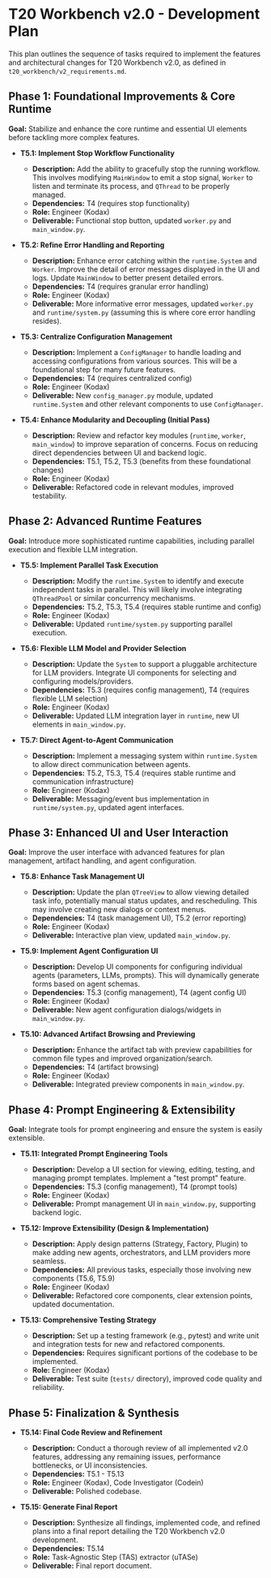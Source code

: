 # T20 Workbench v2.0 - Development Plan

This plan outlines the sequence of tasks required to implement the features and architectural changes for T20 Workbench v2.0, as defined in `t20_workbench/v2_requirements.md`.

## Phase 1: Foundational Improvements & Core Runtime

**Goal:** Stabilize and enhance the core runtime and essential UI elements before tackling more complex features.

*   **T5.1: Implement Stop Workflow Functionality**
    *   **Description:** Add the ability to gracefully stop the running workflow. This involves modifying `MainWindow` to emit a stop signal, `Worker` to listen and terminate its process, and `QThread` to be properly managed.
    *   **Dependencies:** T4 (requires stop functionality)
    *   **Role:** Engineer (Kodax)
    *   **Deliverable:** Functional stop button, updated `worker.py` and `main_window.py`.

*   **T5.2: Refine Error Handling and Reporting**
    *   **Description:** Enhance error catching within the `runtime.System` and `Worker`. Improve the detail of error messages displayed in the UI and logs. Update `MainWindow` to better present detailed errors.
    *   **Dependencies:** T4 (requires granular error handling)
    *   **Role:** Engineer (Kodax)
    *   **Deliverable:** More informative error messages, updated `worker.py` and `runtime/system.py` (assuming this is where core error handling resides).

*   **T5.3: Centralize Configuration Management**
    *   **Description:** Implement a `ConfigManager` to handle loading and accessing configurations from various sources. This will be a foundational step for many future features.
    *   **Dependencies:** T4 (requires centralized config)
    *   **Role:** Engineer (Kodax)
    *   **Deliverable:** New `config_manager.py` module, updated `runtime.System` and other relevant components to use `ConfigManager`.

*   **T5.4: Enhance Modularity and Decoupling (Initial Pass)**
    *   **Description:** Review and refactor key modules (`runtime`, `worker`, `main_window`) to improve separation of concerns. Focus on reducing direct dependencies between UI and backend logic.
    *   **Dependencies:** T5.1, T5.2, T5.3 (benefits from these foundational changes)
    *   **Role:** Engineer (Kodax)
    *   **Deliverable:** Refactored code in relevant modules, improved testability.

## Phase 2: Advanced Runtime Features

**Goal:** Introduce more sophisticated runtime capabilities, including parallel execution and flexible LLM integration.

*   **T5.5: Implement Parallel Task Execution**
    *   **Description:** Modify the `runtime.System` to identify and execute independent tasks in parallel. This will likely involve integrating `QThreadPool` or similar concurrency mechanisms.
    *   **Dependencies:** T5.2, T5.3, T5.4 (requires stable runtime and config)
    *   **Role:** Engineer (Kodax)
    *   **Deliverable:** Updated `runtime/system.py` supporting parallel execution.

*   **T5.6: Flexible LLM Model and Provider Selection**
    *   **Description:** Update the `System` to support a pluggable architecture for LLM providers. Integrate UI components for selecting and configuring models/providers.
    *   **Dependencies:** T5.3 (requires config management), T4 (requires flexible LLM selection)
    *   **Role:** Engineer (Kodax)
    *   **Deliverable:** Updated LLM integration layer in `runtime`, new UI elements in `main_window.py`.

*   **T5.7: Direct Agent-to-Agent Communication**
    *   **Description:** Implement a messaging system within `runtime.System` to allow direct communication between agents.
    *   **Dependencies:** T5.2, T5.3, T5.4 (requires stable runtime and communication infrastructure)
    *   **Role:** Engineer (Kodax)
    *   **Deliverable:** Messaging/event bus implementation in `runtime/system.py`, updated agent interfaces.

## Phase 3: Enhanced UI and User Interaction

**Goal:** Improve the user interface with advanced features for plan management, artifact handling, and agent configuration.

*   **T5.8: Enhance Task Management UI**
    *   **Description:** Update the plan `QTreeView` to allow viewing detailed task info, potentially manual status updates, and rescheduling. This may involve creating new dialogs or context menus.
    *   **Dependencies:** T4 (task management UI), T5.2 (error reporting)
    *   **Role:** Engineer (Kodax)
    *   **Deliverable:** Interactive plan view, updated `main_window.py`.

*   **T5.9: Implement Agent Configuration UI**
    *   **Description:** Develop UI components for configuring individual agents (parameters, LLMs, prompts). This will dynamically generate forms based on agent schemas.
    *   **Dependencies:** T5.3 (config management), T4 (agent config UI)
    *   **Role:** Engineer (Kodax)
    *   **Deliverable:** New agent configuration dialogs/widgets in `main_window.py`.

*   **T5.10: Advanced Artifact Browsing and Previewing**
    *   **Description:** Enhance the artifact tab with preview capabilities for common file types and improved organization/search.
    *   **Dependencies:** T4 (artifact browsing)
    *   **Role:** Engineer (Kodax)
    *   **Deliverable:** Integrated preview components in `main_window.py`.

## Phase 4: Prompt Engineering & Extensibility

**Goal:** Integrate tools for prompt engineering and ensure the system is easily extensible.

*   **T5.11: Integrated Prompt Engineering Tools**
    *   **Description:** Develop a UI section for viewing, editing, testing, and managing prompt templates. Implement a "test prompt" feature.
    *   **Dependencies:** T5.3 (config management), T4 (prompt tools)
    *   **Role:** Engineer (Kodax)
    *   **Deliverable:** Prompt management UI in `main_window.py`, supporting backend logic.

*   **T5.12: Improve Extensibility (Design & Implementation)**
    *   **Description:** Apply design patterns (Strategy, Factory, Plugin) to make adding new agents, orchestrators, and LLM providers more seamless.
    *   **Dependencies:** All previous tasks, especially those involving new components (T5.6, T5.9)
    *   **Role:** Engineer (Kodax)
    *   **Deliverable:** Refactored core components, clear extension points, updated documentation.

*   **T5.13: Comprehensive Testing Strategy**
    *   **Description:** Set up a testing framework (e.g., pytest) and write unit and integration tests for new and refactored components.
    *   **Dependencies:** Requires significant portions of the codebase to be implemented.
    *   **Role:** Engineer (Kodax)
    *   **Deliverable:** Test suite (`tests/` directory), improved code quality and reliability.

## Phase 5: Finalization & Synthesis

*   **T5.14: Final Code Review and Refinement**
    *   **Description:** Conduct a thorough review of all implemented v2.0 features, addressing any remaining issues, performance bottlenecks, or UI inconsistencies.
    *   **Dependencies:** T5.1 - T5.13
    *   **Role:** Engineer (Kodax), Code Investigator (Codein)
    *   **Deliverable:** Polished codebase.

*   **T5.15: Generate Final Report**
    *   **Description:** Synthesize all findings, implemented code, and refined plans into a final report detailing the T20 Workbench v2.0 development.
    *   **Dependencies:** T5.14
    *   **Role:** Task-Agnostic Step (TAS) extractor (uTASe)
    *   **Deliverable:** Final report document.